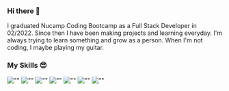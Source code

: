 ### Hi there 👋
I graduated Nucamp Coding Bootcamp as a Full Stack Developer in 02/2022. Since then I have been making projects and learning everyday.
I'm always trying to learn something and grow as a person. When I'm not coding, I maybe playing my guitar.

### My Skills 😎
![""](https://img.shields.io/badge/-blue?logo=html5&logoColor=white)
![""](https://img.shields.io/badge/-black?logo=Javascript&logoColor=Yellow)
![""](https://img.shields.io/badge/-black?logo=React)
![""](https://img.shields.io/badge/-purple?logo=Redux)
![""](https://img.shields.io/badge/-white?logo=sass)
![""](https://img.shields.io/badge/-white?logo=java&logoColor=blue)
![""](https://img.shields.io/badge/-white?logo=mongodb&logoColor=green)
